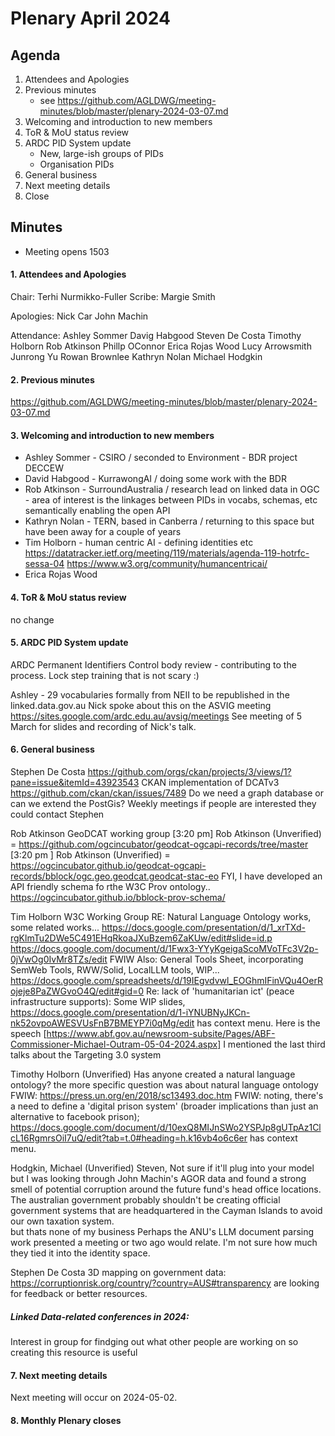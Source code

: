 # Plenary April 2024

## Agenda

1. Attendees and Apologies
2. Previous minutes
    * see <https://github.com/AGLDWG/meeting-minutes/blob/master/plenary-2024-03-07.md> 
3. Welcoming and introduction to new members
4. ToR & MoU status review
5. ARDC PID System update
    * New, large-ish groups of PIDs
    * Organisation PIDs
7. General business
8. Next meeting details
9. Close 

## Minutes 

* Meeting opens 1503
  
#### 1. Attendees and Apologies

Chair: Terhi Nurmikko-Fuller
Scribe: Margie Smith

Apologies: 
Nick Car
John Machin

Attendance:
Ashley Sommer
Davig Habgood
Steven De Costa
Timothy Holborn
Rob Atkinson
Phillp OConnor
Erica Rojas Wood
Lucy Arrowsmith
Junrong Yu
Rowan Brownlee
Kathryn Nolan
Michael Hodgkin

#### 2. Previous minutes

<https://github.com/AGLDWG/meeting-minutes/blob/master/plenary-2024-03-07.md> 

#### 3. Welcoming and introduction to new members

* Ashley Sommer - CSIRO / seconded to Environment - BDR project DECCEW
* David Habgood - KurrawongAI / doing some work with the BDR
* Rob Atkinson - SurroundAustralia / research lead on linked data in OGC - area of interest is the linkages between PIDs in vocabs, schemas, etc semantically enabling the open API
* Kathryn Nolan - TERN, based in Canberra / returning to this space but have been away for a couple of years
* Tim Holborn - human centric AI - defining identities etc https://datatracker.ietf.org/meeting/119/materials/agenda-119-hotrfc-sessa-04 https://www.w3.org/community/humancentricai/
* Erica Rojas Wood

#### 4. ToR & MoU status review
no change

#### 5. ARDC PID System update
ARDC Permanent Identifiers
Control body review - contributing to the process. Lock step training that is not scary :)

Ashley - 29 vocabularies formally from NEII to be republished in the linked.data.gov.au
Nick spoke about this on the ASVIG meeting https://sites.google.com/ardc.edu.au/avsig/meetings
See meeting of 5 March for slides and recording of Nick's talk. 

#### 6. General business

Stephen De Costa
https://github.com/orgs/ckan/projects/3/views/1?pane=issue&itemId=43923543 CKAN implementation of DCATv3
https://github.com/ckan/ckan/issues/7489
Do we need a graph database or can we extend the PostGis?
Weekly meetings if people are interested they could contact Stephen

Rob Atkinson
GeoDCAT working group
[3:20 pm] Rob Atkinson (Unverified) = https://github.com/ogcincubator/geodcat-ogcapi-records/tree/master
[3:20 pm ] Rob Atkinson (Unverified) = https://ogcincubator.github.io/geodcat-ogcapi-records/bblock/ogc.geo.geodcat.geodcat-stac-eo
FYI, I have developed an API friendly schema fo rthe W3C Prov ontology..  https://ogcincubator.github.io/bblock-prov-schema/ 

Tim Holborn
W3C Working Group
RE: Natural Language Ontology works, some related works...
https://docs.google.com/presentation/d/1_xrTXd-rgKlmTu2DWe5C491EHqRkoaJXuBzem6ZaKUw/edit#slide=id.p
https://docs.google.com/document/d/1Fwx3-YYyKgeigaScoMVoTFc3V2p-0jVwOg0IvMr8TZs/edit
FWIW Also: General Tools Sheet, incorporating SemWeb Tools, RWW/Solid, LocalLLM tools, WIP...
https://docs.google.com/spreadsheets/d/19IEgvdvwl_EOGhmIFinVQu4OerRojeje8PaZWGvoO4Q/edit#gid=0
Re: lack of 'humanitarian ict' (peace infrastructure supports):
Some WIP slides, https://docs.google.com/presentation/d/1-iYNUBNyJKCn-nk52ovpoAWESVUsFnB7BMEYP7i0qMg/edit has context menu.
Here is the speech [https://www.abf.gov.au/newsroom-subsite/Pages/ABF-Commissioner-Michael-Outram-05-04-2024.aspx] I mentioned the last third talks about the Targeting 3.0 system

Timothy Holborn (Unverified)
Has anyone created a natural language ontology?
the more specific question was about natural language ontology
FWIW: https://press.un.org/en/2018/sc13493.doc.htm 
FWIW: noting, there's a need to define a 'digital prison system' (broader implications than just an alternative to facebook prison);
https://docs.google.com/document/d/10exQ8MIJnSWo2YSPJp8gUTpAz1ClcL16RgmrsOiI7uQ/edit?tab=t.0#heading=h.k16vb4o6c6er
has context menu.

Hodgkin, Michael (Unverified)
Steven, Not sure if it'll plug into your model but I was looking through John Machin's AGOR data and found a strong smell of potential corruption around the future fund's head office locations.  
The australian government probably shouldn't be creating official government systems that are headquartered in the Cayman Islands to avoid our own taxation system.  
but thats none of my business
Perhaps the ANU's LLM document parsing work presented a meeting or two ago would relate.  I'm not sure how much they tied it into the identity space.  

Stephen De Costa
3D mapping on government data: https://corruptionrisk.org/country/?country=AUS#transparency are looking for feedback or better resources.

##### Linked Data-related conferences in 2024:
Interest in group for findging out what other people are working on so creating this resource is useful

#### 7. Next meeting details

Next meeting will occur on 2024-05-02.

#### 8. Monthly Plenary closes 
